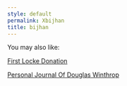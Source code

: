 ```yaml
---
style: default
permalink: Xbijhan
title: bijhan
---
```

You may also like:

[First Locke Donation](http://scp-wiki.net/first-locke-donation)

[Personal Journal Of Douglas Winthrop](http://scp-wiki.net/personal-journal-of-douglas-winthrop)
